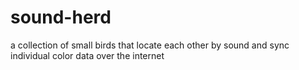 # sound-herd
a collection of small birds that locate each other by sound and sync individual color data over the internet
